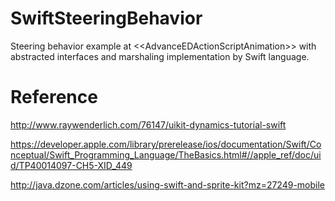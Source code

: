SwiftSteeringBehavior
=====================

Steering behavior example at &lt;&lt;AdvanceEDActionScriptAnimation>> with abstracted interfaces and marshaling implementation by Swift language. 

Reference
=====================

http://www.raywenderlich.com/76147/uikit-dynamics-tutorial-swift

https://developer.apple.com/library/prerelease/ios/documentation/Swift/Conceptual/Swift_Programming_Language/TheBasics.html#//apple_ref/doc/uid/TP40014097-CH5-XID_449

http://java.dzone.com/articles/using-swift-and-sprite-kit?mz=27249-mobile
